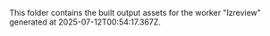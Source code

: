 This folder contains the built output assets for the worker "lzreview" generated at 2025-07-12T00:54:17.367Z.